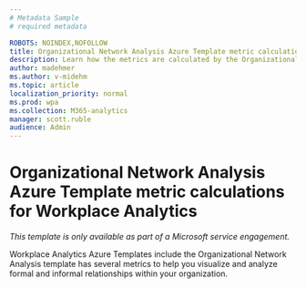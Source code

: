```yaml
---
# Metadata Sample
# required metadata

ROBOTS: NOINDEX,NOFOLLOW
title: Organizational Network Analysis Azure Template metric calculations
description: Learn how the metrics are calculated by the Organizational Network Analysis Azure Template for Workplace Analytics
author: madehmer
ms.author: v-midehm
ms.topic: article
localization_priority: normal 
ms.prod: wpa
ms.collection: M365-analytics
manager: scott.ruble
audience: Admin
---
```

# Organizational Network Analysis Azure Template metric calculations for Workplace Analytics

_This template is only available as part of a Microsoft service engagement._

Workplace Analytics Azure Templates include the Organizational Network Analysis template has several metrics to help you visualize and analyze formal and informal relationships within your organization. 